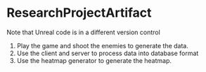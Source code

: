 # ResearchProjectArtifact

Note that Unreal code is in a different version control

1. Play the game and shoot the enemies to generate the data.
2. Use the client and server to process data into database format
3. Use the heatmap generator to generate the heatmap.
